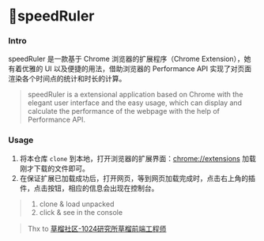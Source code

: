 # :straight_ruler:speedRuler  
### Intro
speedRuler 是一款基于 Chrome 浏览器的扩展程序（Chrome Extension），她有着优雅的 UI 以及便捷的用法，借助浏览器的 Performance API 实现了对页面渲染各个时间点的统计和时长的计算。 
  
> speedRuler is a extensional application based on Chrome with the elegant user interface and the easy usage, which can display and calculate the performance of the webpage with the help of Performance API.  
  
### Usage
1. 将本仓库 ```clone``` 到本地，打开浏览器的扩展界面：[chrome://extensions](chrome://extensions) 加载刚才下载的文件即可。
2. 在保证扩展已加载成功后，打开网页，等到网页加载完成时，点击右上角的插件，点击按钮，相应的信息会出现在控制台。  
  
> 1. clone & load unpacked  
> 2. click & see in the console

> Thx to [草榴社区-1024研究所草榴前端工程师](https://www.talkingcoder.com/article/6393568564023870746)  
